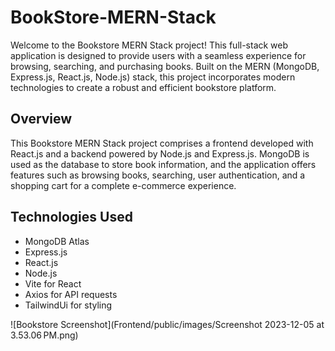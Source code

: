 # BookStore-MERN-Stack

Welcome to the Bookstore MERN Stack project! This full-stack web application is designed to provide users with a seamless experience for browsing, searching, and purchasing books. Built on the MERN (MongoDB, Express.js, React.js, Node.js) stack, this project incorporates modern technologies to create a robust and efficient bookstore platform.

## Overview

This Bookstore MERN Stack project comprises a frontend developed with React.js and a backend powered by Node.js and Express.js. MongoDB is used as the database to store book information, and the application offers features such as browsing books, searching, user authentication, and a shopping cart for a complete e-commerce experience.

## Technologies Used
 - MongoDB Atlas
 - Express.js
 - React.js
 - Node.js
 - Vite for React
 - Axios for API requests
 - TailwindUi for styling

![Bookstore Screenshot](Frontend/public/images/Screenshot 2023-12-05 at 3.53.06 PM.png)

